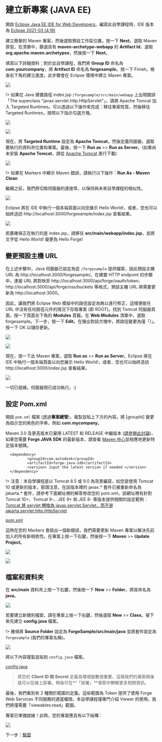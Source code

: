 # 建立新專案 (JAVA EE)

開啟 [Eclipse Java EE IDE for Web Developers](http://www.eclipse.org/downloads/packages/eclipse-ide-java-ee-developers/oxygen3)。編寫此自學課程時，IDE 版本為 [Eclipse 2021-03 (4.19)](https://www.eclipse.org/downloads/packages/release/2021-03/r)

建立簡單的 Maven 專案，然後選取預設工作區位置。按一下 **Next**。選取 Maven 原型。在清單中，篩選具有 **maven-archetype-webapp** 的 **Artifact Id**，選取 **org.apache.maven.archetypes**，然後按一下 **Next**。

填寫以下詳細資料：對於此自學課程，我們將 **Group ID** 命名為 **com.yourcompany**，將 **Artifact ID** 命名為 **forgesample**。按一下 Finish。檢查右下角的建立進度。此步驟會在 Eclipse 環境中建立 Maven 專案。 

![](_media/java/eclipse_create_project.gif)

!> 如果在 Java 建置路徑 index.jsp `/forgesample/src/main/webapp` 上出現錯誤「The superclass "javax.servlet.http.HttpServlet"」，請將 Apache Tomcat 加入 Targeted Runtimes。可以透過以下操作來完成：移往專案性質，然後移往 Targeted Runtimes，按照以下指示勾選方塊。

![](_media/java/eclipse_HttpServlet.png)

![](_media/java/eclipse_target_runtime.png)


現在，將 **Targeted Runtime** 設定為 **Apache Tomcat**，然後定義伺服器，選取要執行的資料夾位置和專案。最後，按一下 **Run as** >> **Run as Server**。(如果尚未安裝 **Apache Tomcat**，請從 [Apache Tomcat](https://tomcat.apache.org/download-90.cgi) 進行下載)

![](_media/java/eclipse_run_tomcat.gif)

!> 如果在 Markers 中顯示 Maven 錯誤，請執行以下操作：**Run As - Maven Clean**

繼續之前，我們將切換伺服器的連接埠，以保持與未來自學課程的相似性。 

![](_media/java/eclipse_change_server_port.gif)

Eclipse 將在 IDE 中執行一個本端頁面以向您展示 Hello World!，或者，您也可以始終造訪 http://localhost:3000/forgesample/index.jsp 查看結果。

![](_media/java/eclipse_helloworld_default.png)

若要確保正在執行的是 index.jsp，請移往 **src/main/webapp/index.jsp**，並將文字從 Hello World! 變更為 Hello Forge!

## 變更預設主機 URL
在上述步驟中，Java 伺服器已設定為從 `/forgesample` 提供檔案，因此預設主機 URL 為 http://localhost:3000/forgesample/。在建置 HTTP endpoint 的步驟中，連接 URL 將對映至 http://localhost:3000/api/forge/oauth/token、http://localhost:3000/api/forge/oss/buckets 等格式，預設主機 URL 將需要更新為 http://localhost:3000。

因此，讓我們將 Eclipse Web 模組中的路徑設定為無以進行修正，這樣便能在 URL 中沒有任何路徑元件的情況下存取專案 (即 ROOT)。找到 Tomcat 伺服器頁面，按一下頁面左下角的 **Modules** 頁籤。在 **Web Modules** 清單中，選取 forgesample。下一步，按一下 __Edit__。在彈出對話方塊中，將路徑變更為僅「/」。按一下 OK 以儲存更新。

![](_media/java/eclipse_webmodules_path.gif)

![](_media/java/eclipse_server_default_host.png)

現在，按一下此 Maven 專案，選取 **Run as** >> **Run as Server**。Eclipse 將在 IDE 中執行一個本端頁面以向您展示 Hello World!，或者，您也可以始終造訪 http://localhost:3000/index.jsp 查看結果。

![](_media/java/eclipse_helloworld_default_new_host.png)


一切已就緒，伺服器現已成功執行。:)

## 設定 Pom.xml

開啟 `pom.xml` 檔案 (透過**專案總管**)，複製並貼上下方的內容。將 \[groupId] 變更為指示您的角色的字串，例如 **com.mycompany**。

Maven 3.0 及更高版本已棄用 LATEST 和 RELEASE 中繼版本 ([請參閱此討論](https://stackoverflow.com/questions/30571/how-do-i-tell-maven-to-use-the-latest-version-of-a-dependency))，如果您需要 **Forge JAVA SDK** 的最新版本，請查看 [Maven 中心](https://search.maven.org/search?q=a:forge-java-sdk)並相應地更新特定版本號碼。 
  ```
    <dependency>
            <groupId>com.autodesk</groupId>
            <artifactId>forge-java-sdk</artifactId> 
            <version> input the latest version if needed </version>
    </dependency>
  ```

!> 注意：本自學課程是以 Tomcat 8.5 或 9.0 為背景編寫，如您是使用 Tomcat 10 或更新的版本，那請注意，在該版本裡的 javax.* 套件已被重新命名為 jakarta.* 套件，請參考下面網址裡的解答修改您的 pom.xml，該網址裡有針對 Tomcat 10+、Tomcat 9-、JEE 9+ 和 JEE 8- 等版本提供相關的設定範例：[Tomcat 將 servlet 轉換為 javax.servlet.Servlet，而不是 jakarta.servlet.http.HttpServlet](https://stackoverflow.com/questions/65703840/tomcat-casting-servlets-to-javax-servlet-servlet-instead-of-jakarta-servlet-http/65704617#65704617) 

[pom.xml](_snippets/viewmodels/java/pom.xml ':include :type=code xml')

這時在您的 Markers 會跳出一個新錯誤，我們需要更新 Maven 專案以解決先前加入的所有新相依性。在專案上按一下右鍵，然後按一下 **Maven** >> **Update Project**。

![](_media/java/Eclipse_maven_error.png) 

![](_media/java/Eclipse_maven_update_project.png)

## 檔案和資料夾

在 **src/main** 資料夾上按一下右鍵，然後按一下 **New** >> **Folder**，將其命名為 **java**。

![](_media/java/Eclipse_tree_structure_java_folder.png)

若要建立新類別檔案，請在專案上按一下右鍵，然後選取 **New** >> **Class**。接下來先建立 **config.java** 檔案。

!> 確保將 **Source Folder** 設定為 **ForgeSample/src/main/java** 並將套件設定為 `forgesample` (我們的專案名稱)。

![](_media/java/Eclipse_maven_java_class.png)

將以下內容複製並貼到 `config.java` 檔案。

[config.java](_snippets/viewmodels/java/config.java ':include :type=code java')

> 將您的 **Client ID 和 Secret** 定義為環境變數很重要，這樣我們的專案稍後就可以在線上部署。稍後可在**「部署」**章節中瞭解更多相關資訊。

最後，我們看到有 2 種關於範圍的定義。這些範圍為 Token 提供了使用 Forge Web Services 不同服務的適當權限。本自學課程僅專門介紹 Viewer 的使用，我們將僅需要「viewables:read」範圍。

專案已準備就緒！此時，您的專案應具有以下結構：

 ![](_media/java/Eclipse_config_class.png)

下一步：[驗證](/zh-TW/oauth/2legged/)